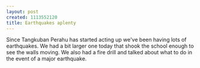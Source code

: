 ```yaml
--- 
layout: post
created: 1113552120
title: Earthquakes aplenty
---
```

Since Tangkuban Perahu has started acting up we've been having lots of earthquakes.  We had a bit larger one today that shook the school enough to see the walls moving.  We also had a fire drill and talked about what to do in the event of a major earthquake.
